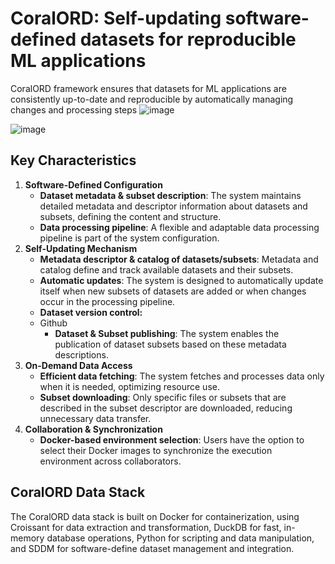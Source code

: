 # CoralORD: Self-updating software-defined datasets for reproducible ML applications

CoralORD framework ensures that datasets for ML applications are consistently up-to-date and reproducible by automatically managing changes and processing steps
![image](https://github.com/user-attachments/assets/45624d4e-7b30-4c47-b191-89faccfb8efb)

![image](https://github.com/user-attachments/assets/73135e6a-7104-430c-b77b-cad75c661aea)

## Key Characteristics
1. **Software-Defined Configuration**
    - **Dataset metadata & subset description**: The system maintains detailed metadata and descriptor information about datasets and subsets, defining the content and structure.
    - **Data processing pipeline**: A flexible and adaptable data processing pipeline is part of the system configuration.
2. **Self-Updating Mechanism**
    - **Metadata descriptor & catalog of datasets/subsets**: Metadata and catalog define and track available datasets and their subsets.
    - **Automatic updates**: The system is designed to automatically update itself when new subsets of datasets are added or when changes occur in the processing pipeline.
    - **Dataset version control:**
    - Github
        - **Dataset & Subset publishing**: The system enables the publication of dataset subsets based on these metadata descriptions.
3. **On-Demand Data Access**
    - **Efficient data fetching**: The system fetches and processes data only when it is needed, optimizing resource use.
    - **Subset downloading**: Only specific files or subsets that are described in the subset descriptor are downloaded, reducing unnecessary data transfer.
4. **Collaboration & Synchronization**
    - **Docker-based environment selection**: Users have the option to select their Docker images to synchronize the execution environment across collaborators.

## CoralORD Data Stack
The CoralORD data stack is built on Docker for containerization, using Croissant for data extraction and transformation, DuckDB for fast, in-memory database operations, Python for scripting and data manipulation, and SDDM for software-define dataset management and integration.



